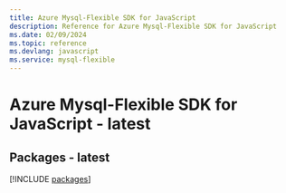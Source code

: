 ```yaml
---
title: Azure Mysql-Flexible SDK for JavaScript
description: Reference for Azure Mysql-Flexible SDK for JavaScript
ms.date: 02/09/2024
ms.topic: reference
ms.devlang: javascript
ms.service: mysql-flexible
---
```

# Azure Mysql-Flexible SDK for JavaScript - latest
## Packages - latest
[!INCLUDE [packages](mysql-flexible-index.md)]